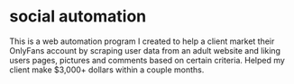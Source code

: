 # social automation

This is a web automation program I created to help a client market their OnlyFans account by scraping user data from an adult website and liking users pages, pictures and comments based on certain criteria. Helped my client make $3,000+ dollars within a couple months.
